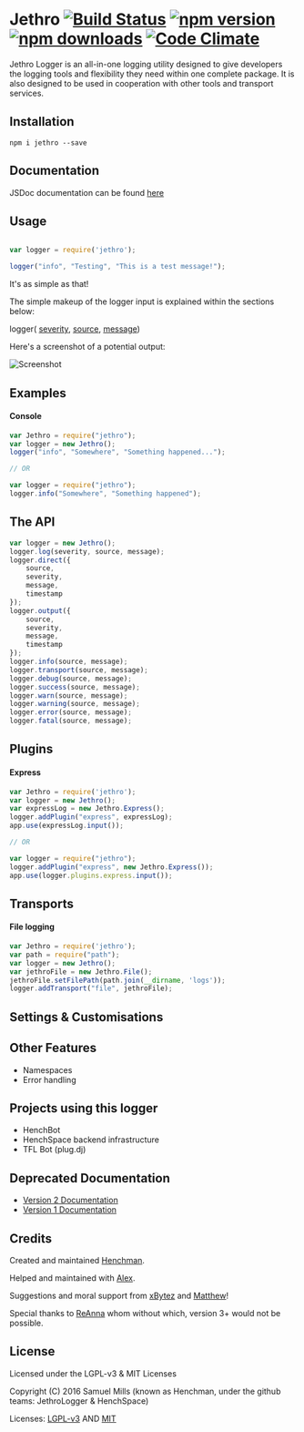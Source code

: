 # Jethro [![Build Status][travis-badge]][travis-link] [![npm version][npm-badge]][npm-link] [![npm downloads][npmd-badge]][npmd-link] [![Code Climate][cc-badge]][cc-link]

Jethro Logger is an all-in-one logging utility designed to give developers the logging tools and flexibility they need
within one complete package. It is also designed to be used in cooperation with other tools and transport services.

Installation
------------
```npm i jethro --save```

Documentation
-------------
JSDoc documentation can be found [here](https://jethrologger.github.io/documentation/jethro-node)


Usage
-----

```js

var logger = require('jethro');

logger("info", "Testing", "This is a test message!");
```

It's as simple as that!

The simple makeup of the logger input is explained within the sections below:

logger( [severity](/docs/v2/SEVERITY.md), [source](/docs/v2/SOURCE.md), [message](/docs/v2/MESSAGE.md))

Here's a screenshot of a potential output:


![Screenshot](https://raw.githubusercontent.com/JethroLogger/Jethro/v2/docs/v2/i.png "Screenshot")

Examples
--------

#### Console

```js
var Jethro = require("jethro");
var logger = new Jethro();
logger("info", "Somewhere", "Something happened...");

// OR

var logger = require("jethro");
logger.info("Somewhere", "Something happened");
```

The API
-------
```js
var logger = new Jethro();
logger.log(severity, source, message);
logger.direct({
    source,
    severity,
    message,
    timestamp
});
logger.output({
    source,
    severity,
    message,
    timestamp
});
logger.info(source, message);
logger.transport(source, message);
logger.debug(source, message);
logger.success(source, message);
logger.warn(source, message);
logger.warning(source, message);
logger.error(source, message);
logger.fatal(source, message);
```

Plugins
-------

#### Express

```js
var Jethro = require('jethro');
var logger = new Jethro();
var expressLog = new Jethro.Express();
logger.addPlugin("express", expressLog);
app.use(expressLog.input());

// OR

var logger = require("jethro");
logger.addPlugin("express", new Jethro.Express());
app.use(logger.plugins.express.input());
```

Transports
----------

#### File logging

```js
var Jethro = require('jethro');
var path = require("path");
var logger = new Jethro();
var jethroFile = new Jethro.File();
jethroFile.setFilePath(path.join(__dirname, 'logs'));
logger.addTransport("file", jethroFile);
```

Settings & Customisations
-------------------------

Other Features
---------------------
* Namespaces
* Error handling

Projects using this logger
--------------------------
* HenchBot
* HenchSpace backend infrastructure
* TFL Bot (plug.dj)

Deprecated Documentation
------------------------
* [Version 2 Documentation](https://github.com/JethroLogger/Jethro/tree/v2/docs/v2/)
* [Version 1 Documentation](https://github.com/JethroLogger/Jethro/blob/v2/docs/v1/README.md)

Credits
-------
Created and maintained [Henchman](https://hench.space).

Helped and maintained with [Alex](http://thedark1337.com).

Suggestions and moral support from [xBytez](https://github.com/xBytez) and [Matthew](https://github.com/yemasthui)!

Special thanks to [ReAnna](https://github.com/goto-bus-stop/) whom without which, version 3+ would not be possible.

License
-------
Licensed under the LGPL-v3 & MIT Licenses

Copyright (C) 2016  Samuel Mills (known as Henchman, under the github teams: JethroLogger & HenchSpace)

Licenses: [LGPL-v3](/LGPLv3-license.txt) AND [MIT](/MIT-.txt)

[travis-badge]: https://travis-ci.org/JethroLogger/Jethro.svg?branch=master
[travis-link]: https://travis-ci.org/JethroLogger/Jethro
[npm-badge]: http://img.shields.io/npm/v/jethro.svg
[npm-link]: https://npmjs.org/package/jethro
[npmd-badge]: http://img.shields.io/npm/dm/jethro.svg
[npmd-link]: https://npmjs.org/package/jethro
[cc-badge]: https://codeclimate.com/github/JethroLogger/Jethro/badges/gpa.svg
[cc-link]: https://codeclimate.com/github/JethroLogger/Jethro


